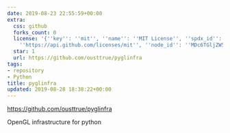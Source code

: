 ```yaml
---
date: 2019-08-23 22:55:59+00:00
extra:
  css: github
  forks_count: 0
  license: '{''key'': ''mit'', ''name'': ''MIT License'', ''spdx_id'': ''MIT'', ''url'':
    ''https://api.github.com/licenses/mit'', ''node_id'': ''MDc6TGljZW5zZTEz''}'
  star: 1
  url: https://github.com/ousttrue/pyglinfra
tags:
- repository
- Python
title: pyglinfra
updated: 2019-08-28 18:38:22+00:00
---
```


<https://github.com/ousttrue/pyglinfra>

OpenGL infrastructure for python

